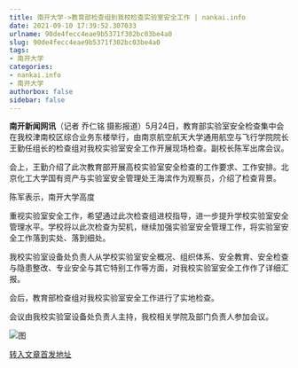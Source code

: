 ```yaml
---
title: 南开大学->教育部检查组到我校检查实验室安全工作 | nankai.info
date: 2021-09-10 17:39:52.307033
urlname: 90de4fecc4eae9b5371f302bc03be4a0
slug: 90de4fecc4eae9b5371f302bc03be4a0
tags: 
- 南开大学
categories:
- nankai.info
- 南开大学
authorbox: false
sidebar: false
---
```

**南开新闻网讯**（记者 乔仁铭 摄影报道）5月24日，教育部实验室安全检查集中会在我校津南校区综合业务东楼举行，由南京航空航天大学通用航空与飞行学院院长王勤任组长的检查组对我校实验室安全工作开展现场检查。副校长陈军出席会议。

会上，王勤介绍了此次教育部开展高校实验室安全检查的工作要求、工作安排。北京化工大学国有资产与实验室安全管理处王海滨作为观察员，介绍了检查背景。

陈军表示，南开大学高度
<!--more-->
重视实验室安全工作，希望通过此次检查组进校指导，进一步提升学校实验室安全管理水平。学校将以此次检查为契机，继续加强实验室安全管理工作，将实验室安全工作落到实处、落到细处。

我校实验室设备处负责人从学校实验室安全概况、组织体系、安全教育、安全检查与隐患整改、专业安全与其它特别工作等方面，对我校实验室安全工作作了详细汇报。

会后，教育部检查组对我校实验室安全工作进行了实地检查。

会议由我校实验室设备处负责人主持，我校相关学院及部门负责人参加会议。

![图](http://news.nankai.edu.cn/pic/003/000/390/00300039077_66781ad1.jpg)

[转入文章首发地址](http://news.nankai.edu.cn/ywsd/system/2021/05/24/030046223.shtml)